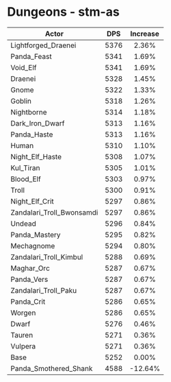 # Dungeons - stm-as
| Actor | DPS | Increase |
|---|:---:|:---:|
|Lightforged_Draenei|5376|2.36%|
|Panda_Feast|5341|1.69%|
|Void_Elf|5341|1.69%|
|Draenei|5328|1.45%|
|Gnome|5322|1.33%|
|Goblin|5318|1.26%|
|Nightborne|5314|1.18%|
|Dark_Iron_Dwarf|5313|1.16%|
|Panda_Haste|5313|1.16%|
|Human|5310|1.10%|
|Night_Elf_Haste|5308|1.07%|
|Kul_Tiran|5305|1.01%|
|Blood_Elf|5303|0.97%|
|Troll|5300|0.91%|
|Night_Elf_Crit|5297|0.86%|
|Zandalari_Troll_Bwonsamdi|5297|0.86%|
|Undead|5296|0.84%|
|Panda_Mastery|5295|0.82%|
|Mechagnome|5294|0.80%|
|Zandalari_Troll_Kimbul|5288|0.69%|
|Maghar_Orc|5287|0.67%|
|Panda_Vers|5287|0.67%|
|Zandalari_Troll_Paku|5287|0.67%|
|Panda_Crit|5286|0.65%|
|Worgen|5286|0.65%|
|Dwarf|5276|0.46%|
|Tauren|5271|0.36%|
|Vulpera|5271|0.36%|
|Base|5252|0.00%|
|Panda_Smothered_Shank|4588|-12.64%|
